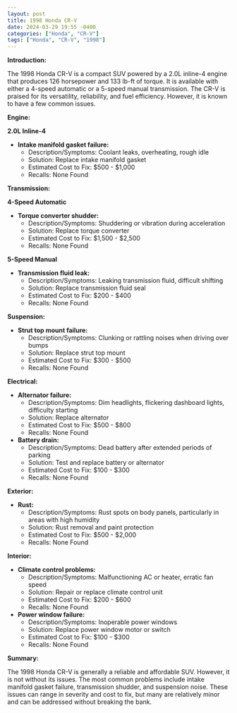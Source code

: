 ```yaml
---
layout: post
title: 1998 Honda CR-V
date: 2024-03-29 19:55 -0400
categories: ["Honda", "CR-V"]
tags: ["Honda", "CR-V", "1998"]
---
```

**Introduction:**

The 1998 Honda CR-V is a compact SUV powered by a 2.0L inline-4 engine that produces 126 horsepower and 133 lb-ft of torque. It is available with either a 4-speed automatic or a 5-speed manual transmission. The CR-V is praised for its versatility, reliability, and fuel efficiency. However, it is known to have a few common issues.

**Engine:**

**2.0L Inline-4**

* **Intake manifold gasket failure:**
    * Description/Symptoms: Coolant leaks, overheating, rough idle
    * Solution: Replace intake manifold gasket
    * Estimated Cost to Fix: $500 - $1,000
    * Recalls: None Found

**Transmission:**

**4-Speed Automatic**

* **Torque converter shudder:**
    * Description/Symptoms: Shuddering or vibration during acceleration
    * Solution: Replace torque converter
    * Estimated Cost to Fix: $1,500 - $2,500
    * Recalls: None Found

**5-Speed Manual**

* **Transmission fluid leak:**
    * Description/Symptoms: Leaking transmission fluid, difficult shifting
    * Solution: Replace transmission fluid seal
    * Estimated Cost to Fix: $200 - $400
    * Recalls: None Found

**Suspension:**

* **Strut top mount failure:**
    * Description/Symptoms: Clunking or rattling noises when driving over bumps
    * Solution: Replace strut top mount
    * Estimated Cost to Fix: $300 - $500
    * Recalls: None Found

**Electrical:**

* **Alternator failure:**
    * Description/Symptoms: Dim headlights, flickering dashboard lights, difficulty starting
    * Solution: Replace alternator
    * Estimated Cost to Fix: $500 - $800
    * Recalls: None Found
* **Battery drain:**
    * Description/Symptoms: Dead battery after extended periods of parking
    * Solution: Test and replace battery or alternator
    * Estimated Cost to Fix: $100 - $300
    * Recalls: None Found

**Exterior:**

* **Rust:**
    * Description/Symptoms: Rust spots on body panels, particularly in areas with high humidity
    * Solution: Rust removal and paint protection
    * Estimated Cost to Fix: $500 - $2,000
    * Recalls: None Found

**Interior:**

* **Climate control problems:**
    * Description/Symptoms: Malfunctioning AC or heater, erratic fan speed
    * Solution: Repair or replace climate control unit
    * Estimated Cost to Fix: $200 - $600
    * Recalls: None Found
* **Power window failure:**
    * Description/Symptoms: Inoperable power windows
    * Solution: Replace power window motor or switch
    * Estimated Cost to Fix: $100 - $300
    * Recalls: None Found

**Summary:**

The 1998 Honda CR-V is generally a reliable and affordable SUV. However, it is not without its issues. The most common problems include intake manifold gasket failure, transmission shudder, and suspension noise. These issues can range in severity and cost to fix, but many are relatively minor and can be addressed without breaking the bank.
